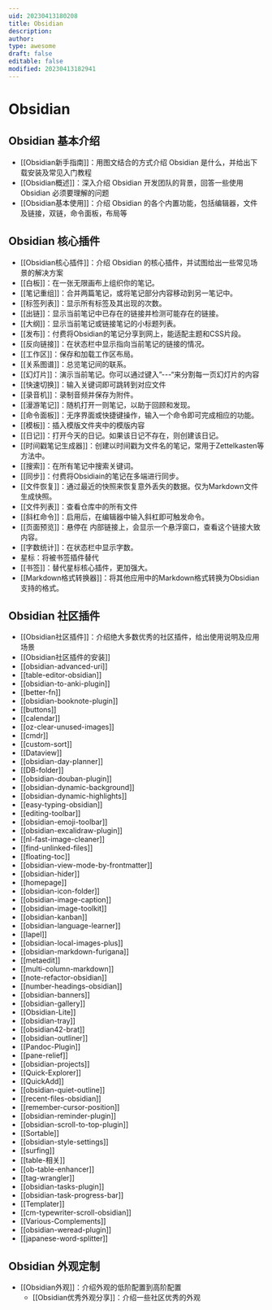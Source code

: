 ```yaml
---
uid: 20230413180208
title: Obsidian
description: 
author: 
type: awesome
draft: false
editable: false
modified: 20230413182941
---
```


# Obsidian

## Obsidian 基本介绍

- [[Obsidian新手指南]]：用图文结合的方式介绍 Obsidian 是什么，并给出下载安装及常见入门教程
- [[Obsidian概述]]：深入介绍 Obsidian 开发团队的背景，回答一些使用 Obsidian 必须要理解的问题
- [[Obsidian基本使用]]：介绍 Obsidian 的各个内置功能，包括编辑器，文件及链接，双链，命令面板，布局等

## Obsidian 核心插件

- [[Obsidian核心插件]]：介绍 Obsidian 的核心插件，并试图给出一些常见场景的解决方案
- [[白板]]：在一张无限画布上组织你的笔记。
- [[笔记重组]]：合并两篇笔记，或将笔记部分内容移动到另一笔记中。
- [[标签列表]]：显示所有标签及其出现的次数。
- [[出链]]：显示当前笔记中已存在的链接并检测可能存在的链接。
- [[大纲]]：显示当前笔记或链接笔记的小标题列表。
- [[发布]]：付费将Obsidian的笔记分享到网上，能适配主题和CSS片段。
- [[反向链接]]：在状态栏中显示指向当前笔记的链接的情况。
- [[工作区]]：保存和加载工作区布局。
- [[关系图谱]]：总览笔记间的联系。
- [[幻灯片]]：演示当前笔记。你可以通过键入”---“来分割每一页幻灯片的内容
- [[快速切换]]：输入关键词即可跳转到对应文件
- [[录音机]]：录制音频并保存为附件。
- [[漫游笔记]]：随机打开一则笔记，以助于回顾和发现。
- [[命令面板]]：无序界面或快捷键操作，输入一个命令即可完成相应的功能。
- [[模板]]：插入模版文件夹中的模版内容
- [[日记]]：打开今天的日记。如果该日记不存在，则创建该日记。
- [[时间戳笔记生成器]]：创建以时间戳为文件名的笔记，常用于Zettelkasten等方法中。
- [[搜索]]：在所有笔记中搜索关键词。
- [[同步]]：付费将Obsidiain的笔记在多端进行同步。
- [[文件恢复]]：通过最近的快照来恢复意外丢失的数据。仅为Markdown文件生成快照。
- [[文件列表]]：查看仓库中的所有文件
- [[斜杠命令]]：启用后，在编辑器中输入斜杠即可触发命令。
- [[页面预览]]：悬停在 内部链接上，会显示一个悬浮窗口，查看这个链接大致内容。
- [[字数统计]]：在状态栏中显示字数。
- 星标：将被书签插件替代
- [[书签]]：替代星标核心插件，更加强大。
- [[Markdown格式转换器]]：将其他应用中的Markdown格式转换为Obsidian支持的格式。

## Obsidian 社区插件

- [[Obsidian社区插件]]：介绍绝大多数优秀的社区插件，给出使用说明及应用场景
- [[Obsidian社区插件的安装]]
- [[obsidian-advanced-uri]]
- [[table-editor-obsidian]]
- [[obsidian-to-anki-plugin]]
- [[better-fn]]
- [[obsidian-booknote-plugin]]
- [[buttons]]
- [[calendar]]
- [[oz-clear-unused-images]]
- [[cmdr]]
- [[custom-sort]]
- [[Dataview]]
- [[obsidian-day-planner]]
- [[DB-folder]]
- [[obsidian-douban-plugin]]
- [[obsidian-dynamic-background]]
- [[obsidian-dynamic-highlights]]
- [[easy-typing-obsidian]]
- [[editing-toolbar]]
- [[obsidian-emoji-toolbar]]
- [[obsidian-excalidraw-plugin]]
- [[nl-fast-image-cleaner]]
- [[find-unlinked-files]]
- [[floating-toc]]
- [[obsidian-view-mode-by-frontmatter]]
- [[obsidian-hider]]
- [[homepage]]
- [[obsidian-icon-folder]]
- [[obsidian-image-caption]]
- [[obsidian-image-toolkit]]
- [[obsidian-kanban]]
- [[obsidian-language-learner]]
- [[lapel]]
- [[obsidian-local-images-plus]]
- [[obsidian-markdown-furigana]]
- [[metaedit]]
- [[multi-column-markdown]]
- [[note-refactor-obsidian]]
- [[number-headings-obsidian]]
- [[obsidian-banners]]
- [[obsidian-gallery]]
- [[Obsidian-Lite]]
- [[obsidian-tray]]
- [[obsidian42-brat]]
- [[obsidian-outliner]]
- [[Pandoc-Plugin]]
- [[pane-relief]]
- [[obsidian-projects]]
- [[Quick-Explorer]]
- [[QuickAdd]]
- [[obsidian-quiet-outline]]
- [[recent-files-obsidian]]
- [[remember-cursor-position]]
- [[obsidian-reminder-plugin]]
- [[obsidian-scroll-to-top-plugin]]
- [[Sortable]]
- [[obsidian-style-settings]]
- [[surfing]]
- [[table-相关]]
- [[ob-table-enhancer]]
- [[tag-wrangler]]
- [[obsidian-tasks-plugin]]
- [[obsidian-task-progress-bar]]
- [[Templater]]
- [[cm-typewriter-scroll-obsidian]]
- [[Various-Complements]]
- [[obsidian-weread-plugin]]
- [[japanese-word-splitter]]

## Obsidian 外观定制

- [[Obsidian外观]]：介绍外观的低阶配置到高阶配置
	- [[Obsidian优秀外观分享]]：介绍一些社区优秀的外观